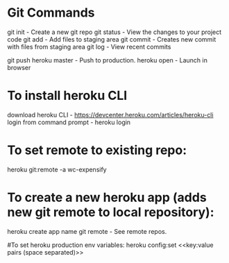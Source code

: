 # Git Commands

git init - Create a new git repo
git status - View the changes to your project code
git add - Add files to staging area
git commit - Creates new commit with files from staging area
git log - View recent commits 

git push heroku master - Push to production.
heroku open - Launch in browser

# To install heroku CLI
download heroku CLI - https://devcenter.heroku.com/articles/heroku-cli
login from command prompt - heroku login

# To set remote to existing repo:
heroku git:remote -a wc-expensify

# To create a new heroku app (adds new git remote to local repository):
heroku create app name
git remote - See remote repos. 

#To set heroku production env variables:
heroku config:set <<key:value pairs (space separated)>>